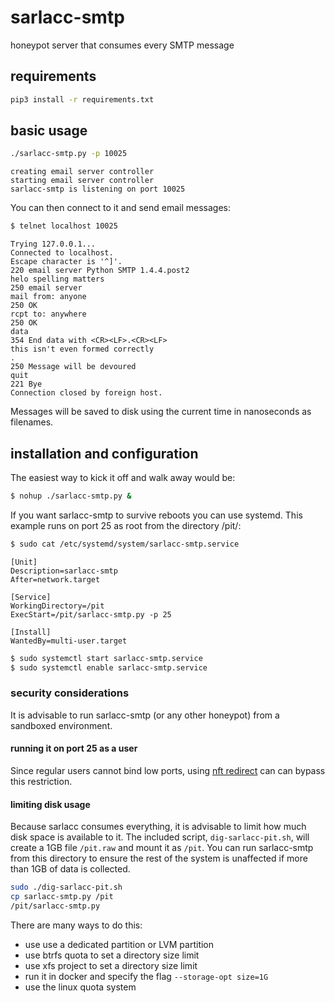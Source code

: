 # sarlacc-smtp
honeypot server that consumes every SMTP message

## requirements
```bash
pip3 install -r requirements.txt
```

## basic usage
```bash
./sarlacc-smtp.py -p 10025
```
```
creating email server controller
starting email server controller
sarlacc-smtp is listening on port 10025
```
You can then connect to it and send email messages:
```bash
$ telnet localhost 10025
```
```
Trying 127.0.0.1...
Connected to localhost.
Escape character is '^]'.
220 email server Python SMTP 1.4.4.post2
helo spelling matters
250 email server
mail from: anyone
250 OK
rcpt to: anywhere
250 OK
data
354 End data with <CR><LF>.<CR><LF>
this isn't even formed correctly
.
250 Message will be devoured
quit
221 Bye
Connection closed by foreign host.
```
Messages will be saved to disk using the current time in nanoseconds as filenames.

## installation and configuration
The easiest way to kick it off and walk away would be:
```bash
$ nohup ./sarlacc-smtp.py &
```
If you want sarlacc-smtp to survive reboots you can use systemd. This example runs on port 25 as root from the directory /pit/:
```bash
$ sudo cat /etc/systemd/system/sarlacc-smtp.service
```
```
[Unit]
Description=sarlacc-smtp
After=network.target

[Service]
WorkingDirectory=/pit
ExecStart=/pit/sarlacc-smtp.py -p 25

[Install]
WantedBy=multi-user.target
```
```bash
$ sudo systemctl start sarlacc-smtp.service
$ sudo systemctl enable sarlacc-smtp.service
```
### security considerations
It is advisable to run sarlacc-smtp (or any other honeypot) from a sandboxed environment.
#### running it on port 25 as a user
Since regular users cannot bind low ports, using [nft redirect](https://wiki.nftables.org/wiki-nftables/index.php/Performing_Network_Address_Translation_\(NAT\)) can can bypass this restriction.
#### limiting disk usage
Because sarlacc consumes everything, it is advisable to limit how much disk space is available to it.
The included script, ```dig-sarlacc-pit.sh```, will create a 1GB file ```/pit.raw``` and mount it as ```/pit```. You can run sarlacc-smtp from this directory to ensure the rest of the system is unaffected if more than 1GB of data is collected.
```bash
sudo ./dig-sarlacc-pit.sh
cp sarlacc-smtp.py /pit
/pit/sarlacc-smtp.py
```
There are many ways to do this:
- use use a dedicated partition or LVM partition
- use btrfs quota to set a directory size limit
- use xfs project to set a directory size limit
- run it in docker and specify the flag ```--storage-opt size=1G```
- use the linux quota system